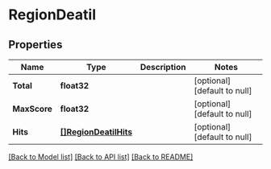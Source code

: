 # RegionDeatil

## Properties
Name | Type | Description | Notes
------------ | ------------- | ------------- | -------------
**Total** | **float32** |  | [optional] [default to null]
**MaxScore** | **float32** |  | [optional] [default to null]
**Hits** | [**[]RegionDeatilHits**](RegionDeatil_hits.md) |  | [optional] [default to null]

[[Back to Model list]](../README.md#documentation-for-models) [[Back to API list]](../README.md#documentation-for-api-endpoints) [[Back to README]](../README.md)


